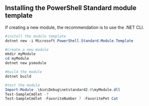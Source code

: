 ## Installing the PowerShell Standard module template
If creating a new module, the recommendation is to use the .NET CLI.

```powershell
#install the module template
dotnet new -i Microsoft.PowerShell.Standard.Module.Template

#create a new module
mkdir myModule
cd myModule
dotnet new psmodule

#build the module
dotnet build

#test the module
Import-Module .\bin\Debug\netstandard2.0\myModule.dll
Test-SampleCmdlet -?
Test-SampleCmdlet -FavoriteNumber 7 -FavoritePet Cat


```